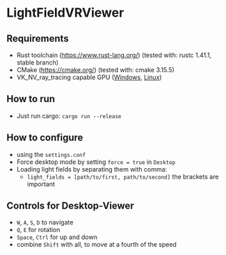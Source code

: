 # LightFieldVRViewer

## Requirements

* Rust toolchain (https://www.rust-lang.org/) (tested with: rustc 1.41.1, stable branch)
* CMake (https://cmake.org/) (tested with: cmake 3.15.5)
* VK_NV_ray_tracing capable GPU ([Windows](https://vulkan.gpuinfo.org/listdevicescoverage.php?extension=VK_NV_ray_tracing&platform=windows), [Linux](https://vulkan.gpuinfo.org/listdevicescoverage.php?extension=VK_NV_ray_tracing&platform=linux))

## How to run

* Just run cargo: `cargo run --release`

## How to configure

* using the `settings.conf`
* Force desktop mode by setting `force = true` in `Desktop`
* Loading light fields by separating them with comma:
  * `light_fields = [path/to/first, path/to/second]` the brackets are important

## Controls for Desktop-Viewer

* `W`, `A`, `S`, `D` to navigate
* `Q`, `E` for rotation
* `Space`, `Ctrl` for up and down
* combine `Shift` with all, to move at a fourth of the speed
